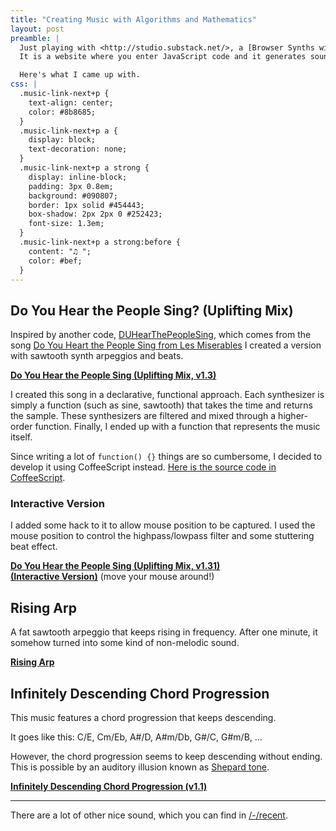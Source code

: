 ```yaml
---
title: "Creating Music with Algorithms and Mathematics"
layout: post
preamble: |
  Just playing with <http://studio.substack.net/>, a [Browser Synths with Code Studio](http://dailyjs.com/2014/04/17/code-studio/).
  It is a website where you enter JavaScript code and it generates sound from it.

  Here's what I came up with.
css: |
  .music-link-next+p {
    text-align: center;
    color: #8b8685;
  }
  .music-link-next+p a {
    display: block;
    text-decoration: none;
  }
  .music-link-next+p a strong {
    display: inline-block;
    padding: 3px 0.8em;
    background: #090807;
    border: 1px solid #454443;
    box-shadow: 2px 2px 0 #252423;
    font-size: 1.3em;
  }
  .music-link-next+p a strong:before {
    content: "♫ ";
    color: #bef;
  }
---
```



Do You Hear the People Sing? (Uplifting Mix)
-------------------------------------------

Inspired by another code, [DUHearThePeopleSing](http://studio.substack.net/DUHearThePeopleSing%28v1.1%29?time=1397899959659),
which comes from the song [Do You Heart the People Sing from Les Miserables](http://www.youtube.com/watch?v=QngGvHTOKh4)
I created a version with sawtooth synth arpeggios and beats.

<div class="music-link-next"></div>

[__Do You Hear the People Sing (Uplifting Mix, v1.3)__](http://studio.substack.net/Do%20You%20Hear%20the%20People%20Sing%20%28Uplifting%20Mix,%20v1.3%29?time=1397997049050)

I created this song in a declarative, functional approach.
Each synthesizer is simply a function (such as sine, sawtooth)
that takes the time and returns the sample.
These synthesizers are filtered and mixed through a higher-order function.
Finally, I ended up with a function that represents the music itself.

Since writing a lot of `function() {}` things are so cumbersome,
I decided to develop it using CoffeeScript instead.
[Here is the source code in CoffeeScript](https://gist.github.com/dtinth/11080149).


### Interactive Version

I added some hack to it to allow mouse position to be captured.
I used the mouse position to control the highpass/lowpass filter and some
stuttering beat effect.

<div class="music-link-next"></div>

[__Do You Hear the People Sing (Uplifting Mix, v1.31)<br>(Interactive Version)__](http://studio.substack.net/Do%20You%20Hear%20the%20People%20Sing%20%28Uplifting%20Mix,%20v1.31%29%20%28Interactive%20Version%29?time=1398869551019) (move your mouse around!)





Rising Arp
----------

A fat sawtooth arpeggio that keeps rising in frequency.
After one minute, it somehow turned into some kind of non-melodic sound.

<div class="music-link-next"></div>

[__Rising Arp__](http://studio.substack.net/Rising%20Arp?time=1398097833196)




Infinitely Descending Chord Progression
---------------------------------------

This music features a chord progression that keeps descending.

It goes like this: C/E, Cm/Eb, A#/D, A#m/Db, G#/C, G#m/B, ...

However, the chord progression seems to keep descending without ending.
This is possible by an auditory illusion known as [Shepard tone](http://en.wikipedia.org/wiki/Shepard_tone).

<div class="music-link-next"></div>

[__Infinitely Descending Chord Progression (v1.1)__](http://studio.substack.net/Infinitely%20Descending%20Chord%20Progression%20%28v1.1%29?time=1398867258045)



---

There are a lot of other nice sound, which you can find in [/-/recent](http://studio.substack.net/-/recent).






























